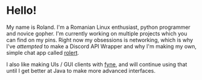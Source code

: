 # Hello!
My name is Roland. I'm a Romanian Linux enthusiast, python programmer and novice gopher. I'm currently working on multiple projects which you can find on my pins. Right now my obsessions is networking, which is why I've _attempted_ to make a Discord API Wrapper and why I'm making my own, simple chat app called [rolert](https://github.com/NotRoland/rolert-server).

I also like making UIs / GUI clients with [fyne](https://fyne.io), and will continue using that until I get better at Java to make more advanced interfaces.
